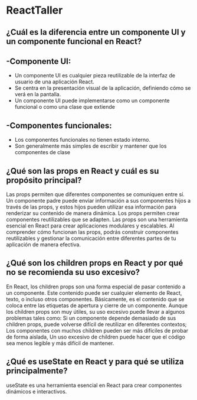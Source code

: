 # ReactTaller
¿Cuál es la diferencia entre un componente UI y un componente funcional en React?
-
-Componente UI:
-
- Un componente UI es cualquier pieza reutilizable de la interfaz de usuario de una aplicación React.
- Se centra en la presentación visual de la aplicación, definiendo cómo se verá en la pantalla.
- Un componente UI puede implementarse como un componente funcional o como una clase que extiende
  
-Componentes funcionales:
-
- Los componentes funcionales no tienen estado interno.
- Son generalmente más simples de escribir y mantener que los componentes de clase

¿Qué son las props en React y cuál es su propósito principal?
-
Las props permiten que diferentes componentes se comuniquen entre sí. Un componente padre puede enviar información a sus componentes hijos a través de las props, y estos hijos pueden utilizar esa información para renderizar su contenido de manera dinámica.
Los props permiten crear componentes reutilizables que se adapten.
Las props son una herramienta esencial en React para crear aplicaciones modulares y escalables. Al comprender cómo funcionan las props, podrás construir componentes reutilizables y gestionar la comunicación entre diferentes partes de tu aplicación de manera efectiva.

¿Qué son los children props en React y por qué no se recomienda su uso excesivo?
-
En React, los children props son una forma especial de pasar contenido a un componente. Este contenido puede ser cualquier elemento de React, texto, o incluso otros componentes. Básicamente, es el contenido que se coloca entre las etiquetas de apertura y cierre de un componente.
Aunque los children props son muy útiles, su uso excesivo puede llevar a algunos problemas tales como: Si un componente depende demasiado de sus children props, puede volverse difícil de reutilizar en diferentes contextos; Los componentes con muchos children pueden ser más difíciles de probar de forma aislada, Un uso excesivo de children puede hacer que el código sea menos legible y más difícil de mantener.

¿Qué es useState en React y para qué se utiliza principalmente?
-
useState es una herramienta esencial en React para crear componentes dinámicos e interactivos.
  
